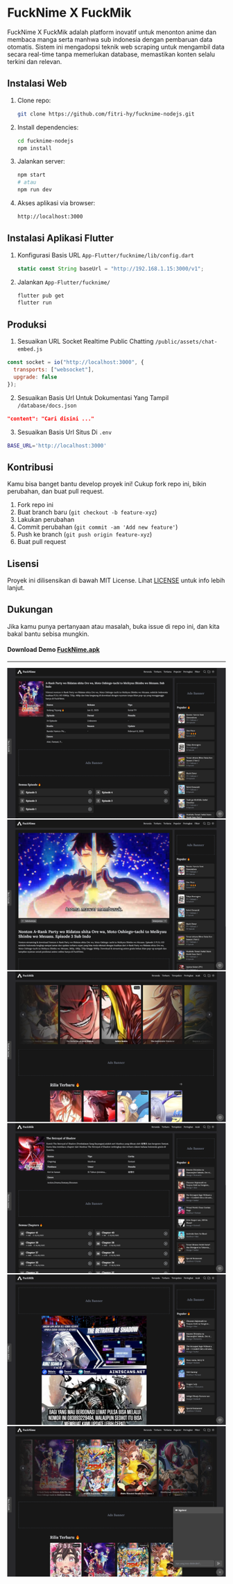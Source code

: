 # FuckNime X FuckMik

FuckNime X FuckMik adalah platform inovatif untuk menonton anime dan membaca manga serta manhwa sub indonesia dengan pembaruan data otomatis. Sistem ini mengadopsi teknik web scraping untuk mengambil data secara real-time tanpa memerlukan database, memastikan konten selalu terkini dan relevan.

## Instalasi Web

1. Clone repo:
    ```bash
    git clone https://github.com/fitri-hy/fucknime-nodejs.git
    ```
2. Install dependencies:
    ```bash
    cd fucknime-nodejs
    npm install
    ```
3. Jalankan server:
    ```bash
    npm start
    # atau
    npm run dev
    ```

4. Akses aplikasi via browser:
    ```bash
    http://localhost:3000
    ```

## Instalasi Aplikasi Flutter

1. Konfigurasi Basis URL `App-Flutter/fucknime/lib/config.dart`
	```javascript
	static const String baseUrl = "http://192.168.1.15:3000/v1";
	```

1. Jalankan `App-Flutter/fucknime/`
	```bash
	flutter pub get
	flutter run
	```

## Produksi

1. Sesuaikan URL Socket Realtime Public Chatting `/public/assets/chat-embed.js`

```javascript
const socket = io("http://localhost:3000", {
  transports: ["websocket"],
  upgrade: false
});
```

2. Sesuaikan Basis Url Untuk Dokumentasi Yang Tampil `/database/docs.json`

```json
"content": "Cari disini ..."
```

3. Sesuaikan Basis Url Situs Di `.env`

```bash
BASE_URL='http://localhost:3000'
```

## Kontribusi

Kamu bisa banget bantu develop proyek ini! Cukup fork repo ini, bikin perubahan, dan buat pull request.

1. Fork repo ini
2. Buat branch baru (`git checkout -b feature-xyz`)
3. Lakukan perubahan
4. Commit perubahan (`git commit -am 'Add new feature'`)
5. Push ke branch (`git push origin feature-xyz`)
6. Buat pull request

## Lisensi

Proyek ini dilisensikan di bawah MIT License. Lihat [LICENSE](LICENSE) untuk info lebih lanjut.

## Dukungan

Jika kamu punya pertanyaan atau masalah, buka issue di repo ini, dan kita bakal bantu sebisa mungkin.

#### Download Demo [FuckNime.apk](https://raw.githubusercontent.com/fitri-hy/fucknime-nodejs/refs/heads/main/App-Flutter/fucknime.apk)

---

<img src="./public/ss/x1.png">
<img src="./public/ss/x2.png">
<img src="./public/ss/x3.png">
<img src="./public/ss/x4.png">
<img src="./public/ss/x5.png">
<img src="./public/ss/x6.png">
